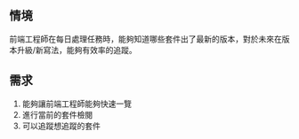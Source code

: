 ## 情境
前端工程師在每日處理任務時，能夠知道哪些套件出了最新的版本，對於未來在版本升級/新寫法，能夠有效率的追蹤。

## 需求
1. 能夠讓前端工程師能夠快速一覽
2. 進行當前的套件檢閱
3. 可以追蹤想追蹤的套件

